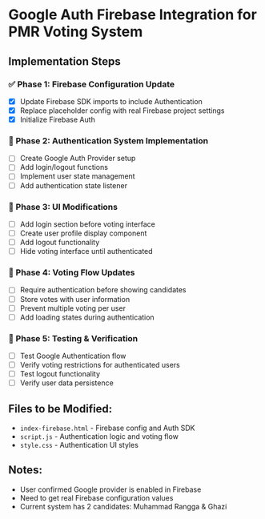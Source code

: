 # Google Auth Firebase Integration for PMR Voting System

## Implementation Steps

### ✅ Phase 1: Firebase Configuration Update
- [x] Update Firebase SDK imports to include Authentication
- [x] Replace placeholder config with real Firebase project settings
- [x] Initialize Firebase Auth

### 🔄 Phase 2: Authentication System Implementation
- [ ] Create Google Auth Provider setup
- [ ] Add login/logout functions
- [ ] Implement user state management
- [ ] Add authentication state listener

### 🔄 Phase 3: UI Modifications
- [ ] Add login section before voting interface
- [ ] Create user profile display component
- [ ] Add logout functionality
- [ ] Hide voting interface until authenticated

### 🔄 Phase 4: Voting Flow Updates
- [ ] Require authentication before showing candidates
- [ ] Store votes with user information
- [ ] Prevent multiple voting per user
- [ ] Add loading states during authentication

### 🔄 Phase 5: Testing & Verification
- [ ] Test Google Authentication flow
- [ ] Verify voting restrictions for authenticated users
- [ ] Test logout functionality
- [ ] Verify user data persistence

## Files to be Modified:
- `index-firebase.html` - Firebase config and Auth SDK
- `script.js` - Authentication logic and voting flow
- `style.css` - Authentication UI styles

## Notes:
- User confirmed Google provider is enabled in Firebase
- Need to get real Firebase configuration values
- Current system has 2 candidates: Muhammad Rangga & Ghazi
